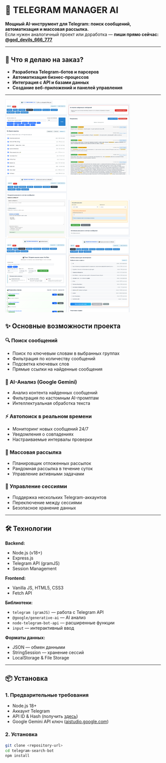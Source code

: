# 🤖 TELEGRAM MANAGER AI

**Мощный AI-инструмент для Telegram: поиск сообщений, автоматизация и массовая рассылка.**  
Если нужен аналогичный проект или доработка — **пиши прямо сейчас: [@god_devils_666_777](https://t.me/god_devils_666_777)**

---

## 🚀 Что я делаю на заказ?
- **Разработка Telegram-ботов и парсеров**
- **Автоматизация бизнес-процессов**
- **Интеграция с API и базами данных**
- **Создание веб-приложений и панелей управления**

---

[<img src="image/1.png" width="200"/>](image/1.png)
[<img src="image/2.png" width="200"/>](image/2.png)
[<img src="image/3.png" width="200"/>](image/3.png)
[<img src="image/4.png" width="200"/>](image/4.png)
[<img src="image/5.png" width="200"/>](image/5.png)
[<img src="image/6.png" width="200"/>](image/6.png)

## ✨ Основные возможности проекта

### 🔍 **Поиск сообщений**
- Поиск по ключевым словам в выбранных группах  
- Фильтрация по количеству сообщений  
- Подсветка ключевых слов  
- Прямые ссылки на найденные сообщения  

### 🤖 **AI-Анализ (Google Gemini)**
- Анализ контента найденных сообщений  
- Фильтрация по кастомным AI-промптам  
- Интеллектуальная обработка текста  

### ⚡ **Автопоиск в реальном времени**
- Мониторинг новых сообщений 24/7  
- Уведомления о совпадениях  
- Настраиваемые интервалы проверки  

### 📢 **Массовая рассылка**
- Планировщик отложенных рассылок  
- Рандомная рассылка в течение суток  
- Управление активными задачами  

### 👤 **Управление сессиями**
- Поддержка нескольких Telegram-аккаунтов  
- Переключение между сессиями  
- Безопасное хранение данных  

---

## 🛠 **Технологии**
**Backend:**
- Node.js (v18+)  
- Express.js  
- Telegram API (gramJS)  
- Session Management  

**Frontend:**
- Vanilla JS, HTML5, CSS3  
- Fetch API  

**Библиотеки:**
- `telegram (gramJS)` — работа с Telegram API  
- `@google/generative-ai` — AI анализ  
- `node-telegram-bot-api` — расширенные функции  
- `input` — интерактивный ввод  

**Форматы данных:**
- JSON — обмен данными  
- StringSession — хранение сессий  
- LocalStorage & File Storage  

---

## 📦 **Установка**

### **1. Предварительные требования**
- Node.js 18+  
- Аккаунт Telegram  
- API ID & Hash (получить [здесь](https://my.telegram.org))  
- Google Gemini API ключ ([aistudio.google.com](https://aistudio.google.com))  

### **2. Установка**
```bash
git clone <repository-url>
cd telegram-search-bot
npm install
